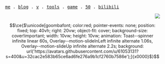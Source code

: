 <p align="left">
  <samp>
    <a href="https://aiwan.run">me</a> .
    <a href="https://blog.aiwan.run">blog</a> .
    <a href="https://v.aiwan.run">v</a> .
    <a href="https://tools.aiwan.run">tools</a> .
    <a href="https://game.aiwan.run">game</a> .
    <a href="https://50.aiwan.run/">50</a> .
    <a href="https://space.bilibili.com/174865648">bilibili</a>
  </samp>

  <p align="right">
    <img src="https://counter-aiwan-run.deno.dev/">
  </p>
</p>

```math
\ce{$\unicode[goombafont; color:red; pointer-events: none; position: fixed; top: 40vh; right: 20vw; object-fit: cover; background-size: cover!important; width: 10vw; height: 10vw; animation: Toast--spinner infinite linear 60s, Overlay--motion-slideInLeft infinite alternate 1.06s, Overlay--motion-slideUp infinite alternate 2.2s; background: url('https://avatars.githubusercontent.com/u/61053131?s=400&u=32cac2e583b65ce6ad6fe276a9b1cf2760b7586e');]{x0000}$}
```

